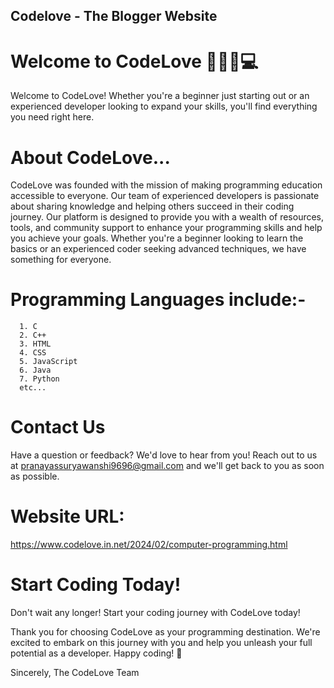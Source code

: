 ## Codelove - The Blogger Website

# Welcome to CodeLove 🧑🏻‍💻💻

Welcome to CodeLove! Whether you're a beginner just starting out or an experienced developer looking to expand your skills, you'll find everything you need right here.

# About CodeLove...
CodeLove was founded with the mission of making programming education accessible to everyone. Our team of experienced developers is passionate about sharing knowledge and helping others succeed in their coding journey. Our platform is designed to provide you with a wealth of resources, tools, and community support to enhance your programming skills and help you achieve your goals. Whether you're a beginner looking to learn the basics or an experienced coder seeking advanced techniques, we have something for everyone.

# Programming Languages include:-
      1. C
      2. C++
      3. HTML
      4. CSS
      5. JavaScript
      6. Java
      7. Python
      etc...

# Contact Us
Have a question or feedback? We'd love to hear from you! 
Reach out to us at pranayassuryawanshi9696@gmail.com and we'll get back to you as soon as possible.

# Website URL:
https://www.codelove.in.net/2024/02/computer-programming.html

# Start Coding Today!
Don't wait any longer! Start your coding journey with CodeLove today! 

Thank you for choosing CodeLove as your programming destination. We're excited to embark on this journey with you and help you unleash your full potential as a developer. Happy coding! 🚀

Sincerely,
The CodeLove Team
